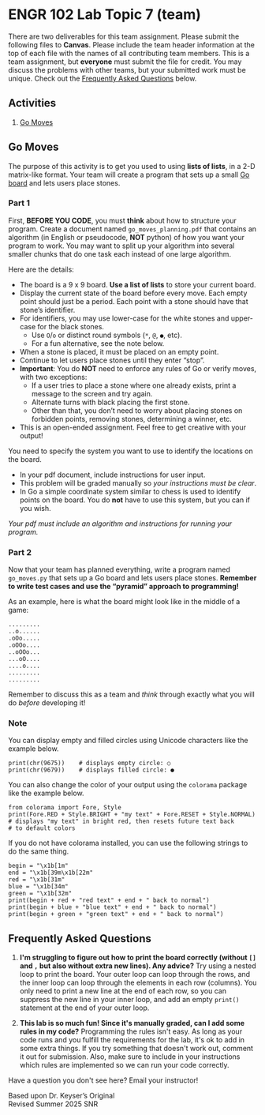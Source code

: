 # ENGR 102 Lab Topic 7 (team)
There are two deliverables for this team assignment. Please submit the following files to **Canvas**. Please include the team header information at the top of each file with the names of all contributing team members. This is a team assignment, but **everyone** must submit the file for credit. You may discuss the problems with other teams, but your submitted work must be unique. Check out the [Frequently Asked Questions](#frequently-asked-questions) below.

## Activities

1. [Go Moves](#go-moves)

## Go Moves
The purpose of this activity is to get you used to using **lists of lists**, in a 2-D matrix-like format. Your team will create a program that sets up a small [Go board](https://en.wikipedia.org/wiki/Go_(game)) and lets users place stones.

### Part 1
First, **BEFORE YOU CODE**, you must **think** about how to structure your program. Create a document named `go_moves_planning.pdf` that contains an algorithm (in English or pseudocode, **NOT** python) of how you want your program to work. You may want to split up your algorithm into several smaller chunks that do one task each instead of one large algorithm.

Here are the details:
- The board is a 9 x 9 board. **Use a list of lists** to store your current board.
- Display the current state of the board before every move. Each empty point should just be a period. Each point with a stone should have that stone’s identifier.
- For identifiers, you may use lower-case for the white stones and upper-case for the black stones.
  - Use `O`/`o` or distinct round symbols (`*`, `@`, `●`, etc).
  - For a fun alternative, see the note below.
- When a stone is placed, it must be placed on an empty point.
- Continue to let users place stones until they enter “stop”.
- **Important**: You do **NOT** need to enforce any rules of Go or verify moves, with two exceptions: 
  - If a user tries to place a stone where one already exists, print a message to the screen and try again.
  - Alternate turns with black placing the first stone.
  - Other than that, you don’t need to worry about placing stones on forbidden points, removing stones, determining a winner, etc.
- This is an open-ended assignment. Feel free to get creative with your output!

You need to specify the system you want to use to identify the locations on the board. 
- In your pdf document, include instructions for user input.
- This problem will be graded manually so *your instructions must be clear*.
- In Go a simple coordinate system similar to chess is used to identify points on the board. You do **not** have to use this system, but you can if you wish.

*Your pdf must include an algorithm and instructions for running your program.*

### Part 2
Now that your team has planned everything, write a program named `go_moves.py` that sets up a Go board and lets users place stones. **Remember to write test cases and use the “pyramid” approach to programming!**

As an example, here is what the board might look like in the middle of a game:
```
.........
..o......
.oOo.....
.oOOo....
..oOOo...
...oO....
....o....
.........
.........
```
Remember to discuss this as a team and *think* through exactly what you will do *before* developing it!

### Note
You can display empty and filled circles using Unicode characters like the example below.

```
print(chr(9675))    # displays empty circle: ○
print(chr(9679))    # displays filled circle: ●
```
You can also change the color of your output using the `colorama` package like the example below.

```
from colorama import Fore, Style
print(Fore.RED + Style.BRIGHT + "my text" + Fore.RESET + Style.NORMAL)
# displays "my text" in bright red, then resets future text back
# to default colors
```
If you do not have colorama installed, you can use the following strings to do the same thing.

```
begin = "\x1b[1m"
end = "\x1b[39m\x1b[22m"
red = "\x1b[31m"
blue = "\x1b[34m"
green = "\x1b[32m"
print(begin + red + "red text" + end + " back to normal")
print(begin + blue + "blue text" + end + " back to normal")
print(begin + green + "green text" + end + " back to normal")
```

## Frequently Asked Questions
1. **I'm struggling to figure out how to print the board correctly (without `[]` and `,` but also without extra new lines). Any advice?** Try using a nested loop to print the board. Your outer loop can loop through the rows, and the inner loop can loop through the elements in each row (columns). You only need to print a new line at the end of each row, so you can suppress the new line in your inner loop, and add an empty `print()` statement at the end of your outer loop.

3. **This lab is so much fun! Since it's manually graded, can I add some rules in my code?** Programming the rules isn't easy. As long as your code runs and you fulfill the requirements for the lab, it's ok to add in some extra things. If you try something that doesn't work out, comment it out for submission. Also, make sure to include in your instructions which rules are implemented so we can run your code correctly.

Have a question you don't see here? Email your instructor!

Based upon Dr. Keyser’s Original<br/>
Revised Summer 2025 SNR
